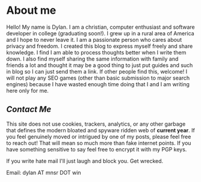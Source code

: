 # About me

Hello! My name is Dylan. I am a christian, computer enthusiast and software developer in college (graduating soon!). I grew up in a rural area of America and I hope to never leave it. I am a passionate person who cares about privacy and freedom. I created this blog to express myself freely and share knowledge. I find I am able to process thoughts better when I write them down. I also find myself sharing the same information with family and friends a lot and thought it may be a good thing to just put guides and such in blog so I can just send them a link. If other people find this, welcome! I will not play any SEO games (other than basic submission to major search engines) because I have wasted enough time doing that I and I am writing here only for me.

## _Contact Me_
This site does not use cookies, trackers, analytics, or any other garbage that defines the modern bloated and spyware ridden web of **current year**. If you feel genuinely moved or intrigued by one of my posts, please feel free to reach out! That will mean so much more than fake internet points. If you have something sensitive to say feel free to encrypt it with my PGP keys.

If you write hate mail I'll just laugh and block you. Get wrecked. 

Email: dylan AT mnsr DOT win